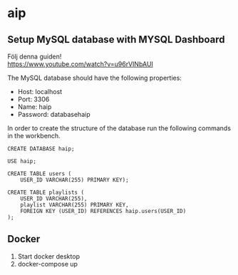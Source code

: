 # aip


## Setup MySQL database with MYSQL Dashboard

Följ denna guiden! \
https://www.youtube.com/watch?v=u96rVINbAUI

The MySQL database should have the following properties:
- Host: localhost
- Port: 3306
- Name: haip
- Password: databasehaip

In order to create the structure of the database run the following commands in the workbench.

```
CREATE DATABASE haip;
```

```
USE haip;
```

```
CREATE TABLE users (
    USER_ID VARCHAR(255) PRIMARY KEY);
```

```
CREATE TABLE playlists (
    USER_ID VARCHAR(255),
    playlist VARCHAR(255) PRIMARY KEY,
    FOREIGN KEY (USER_ID) REFERENCES haip.users(USER_ID)
);
```

## Docker

1. Start docker desktop
2. docker-compose up
